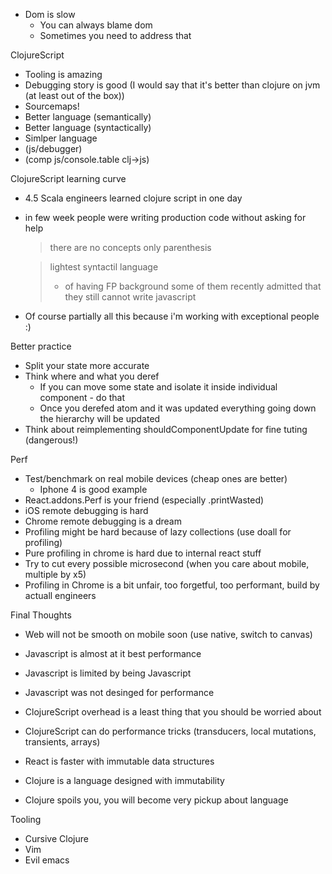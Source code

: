 * Dom is slow
  * You can always blame dom
  * Sometimes you need to address that

ClojureScript

* Tooling is amazing
* Debugging story is good (I would say that it's better than clojure on jvm (at least out of the box))
* Sourcemaps!
* Better language (semantically)
* Better language (syntactically)
* Simlper language
* (js/debugger)
* (comp js/console.table clj->js)

ClojureScript learning curve

* 4.5 Scala engineers learned clojure script in one day
* in few week people were writing production code without asking for help
    > there are no concepts
    > only parenthesis

    > lightest syntactil language
    > + of having FP background
    > some of them recently admitted that they still cannot write javascript

* Of course partially all this because i'm working with exceptional people :)

Better practice

* Split your state more accurate
* Think where and what you deref
  * If you can move some state and isolate it inside individual component - do that
  * Once you derefed atom and it was updated everything going down the hierarchy will be updated
* Think about reimplementing shouldComponentUpdate for fine tuting (dangerous!)

Perf

* Test/benchmark on real mobile devices (cheap ones are better)
  * Iphone 4 is good example
* React.addons.Perf is your friend (especially .printWasted)
* iOS remote debugging is hard
* Chrome remote debugging is a dream
* Profiling might be hard because of lazy collections (use doall for profiling)
* Pure profiling in chrome is hard due to internal react stuff
* Try to cut every possible microsecond (when you care about mobile, multiple by x5)
* Profiling in Chrome is a bit unfair, too forgetful, too performant, build by actuall engineers

Final Thoughts

* Web will not be smooth on mobile soon (use native, switch to canvas)
* Javascript is almost at it best performance
* Javascript is limited by being Javascript
* Javascript was not desinged for performance
* ClojureScript overhead is a least thing that you should be worried about
* ClojureScript can do performance tricks (transducers, local mutations, transients, arrays)
* React is faster with immutable data structures
* Clojure is a language designed with immutability

* Clojure spoils you, you will become very pickup about language

Tooling

* Cursive Clojure
* Vim
* Evil emacs
